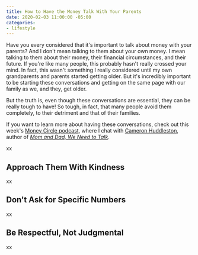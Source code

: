 ```yaml
---
title: How to Have the Money Talk With Your Parents
date: 2020-02-03 11:00:00 -05:00
categories:
- lifestyle
---
```


Have you every considered that it's important to talk about money with your parents? And I don't mean talking to them about your own money. I mean talking to them about their money, their financial circumstances, and their future. If you're like many people, this probably hasn't really crossed your mind. In fact, this wasn't something I really considered until my own grandparents and parents started getting older. But it's incredibly important to be starting these conversations and getting on the same page with our family as we, and they, get older.

But the truth is, even though these conversations are essential, they can be really tough to have! So tough, in fact, that many people avoid them completely, to their detriment and that of their families. 

If you want to learn more about having these conversations, check out this week's [Money Circle podcast](www.maggiegermano.com/podcast/its-time-to-talk-money-with-your-parents/), where I chat with [Cameron Huddleston](https://cameronhuddleston.com/), author of *[Mom and Dad, We Need to Talk](https://www.amazon.com/Mom-Dad-Need-Talk-Conversations/dp/111953836X)*.

xx

## Approach Them With Kindness

xx

## Don't Ask for Specific Numbers

xx

## Be Respectful, Not Judgmental

xx